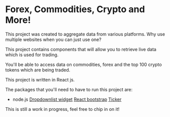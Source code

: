 <h1>Forex, Commodities, Crypto and More!</h1>

This project was created to aggregate data from various platforms. 
Why use multiple websites when you can just use one?

This project contains components that will allow you to retrieve live data which is used for trading.

You'll be able to access data on commodities, forex and the top 100 crypto tokens which are being traded.


This project is written in React js.

The packages that you'll need to have to run this project are:

- node.js
[Dropdownlist widget](https://jquense.github.io/react-widgets/docs/DropdownList/)
[React bootstrap](https://react-bootstrap.github.io/getting-started/introduction)
[Ticker](https://github.com/jeremyrajan/nice-react-ticker)

This is still a work in progress, feel free to chip in on it!
